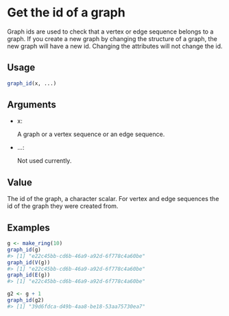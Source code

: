 # Get the id of a graph

Graph ids are used to check that a vertex or edge sequence belongs to a
graph. If you create a new graph by changing the structure of a graph,
the new graph will have a new id. Changing the attributes will not
change the id.

## Usage

``` r
graph_id(x, ...)
```

## Arguments

- x:

  A graph or a vertex sequence or an edge sequence.

- ...:

  Not used currently.

## Value

The id of the graph, a character scalar. For vertex and edge sequences
the id of the graph they were created from.

## Examples

``` r
g <- make_ring(10)
graph_id(g)
#> [1] "e22c45bb-cd6b-46a9-a92d-6f778c4a60be"
graph_id(V(g))
#> [1] "e22c45bb-cd6b-46a9-a92d-6f778c4a60be"
graph_id(E(g))
#> [1] "e22c45bb-cd6b-46a9-a92d-6f778c4a60be"

g2 <- g + 1
graph_id(g2)
#> [1] "39d6fdca-d49b-4aa8-be18-53aa75730ea7"
```
